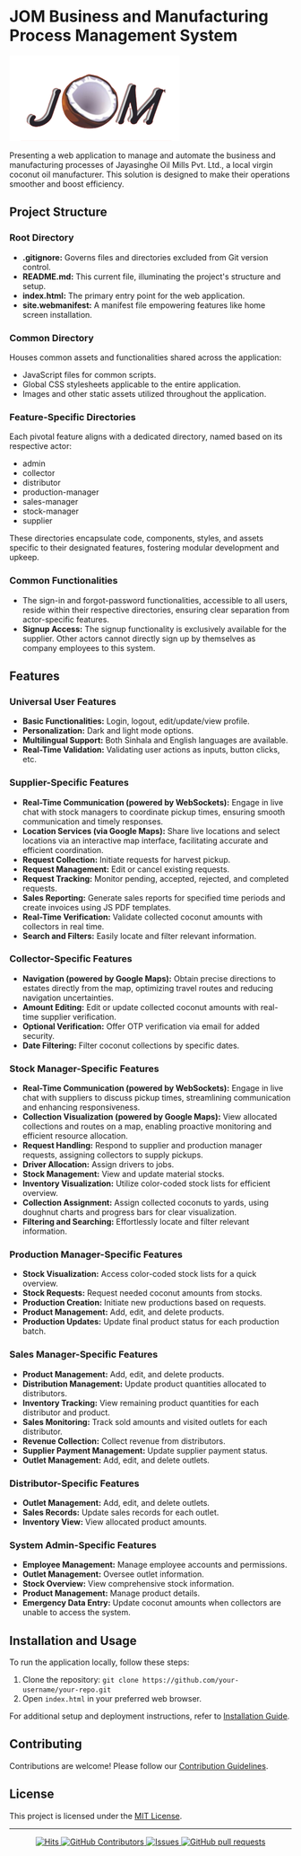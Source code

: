 # JOM Business and Manufacturing Process Management System

![JOM Logo](https://github.com/GroupProject-JOM/Frontend/blob/main/common/JOM%20logo%201.png)

Presenting a web application to manage and automate the business and manufacturing processes of Jayasinghe Oil Mills Pvt. Ltd., a local virgin coconut oil manufacturer. This solution is designed to make their operations smoother and boost efficiency.

## Project Structure

### Root Directory
- **.gitignore:** Governs files and directories excluded from Git version control.
- **README.md:** This current file, illuminating the project's structure and setup.
- **index.html:** The primary entry point for the web application.
- **site.webmanifest:** A manifest file empowering features like home screen installation.

### Common Directory
Houses common assets and functionalities shared across the application:
- JavaScript files for common scripts.
- Global CSS stylesheets applicable to the entire application.
- Images and other static assets utilized throughout the application.

### Feature-Specific Directories
Each pivotal feature aligns with a dedicated directory, named based on its respective actor:
- admin
- collector
- distributor
- production-manager
- sales-manager
- stock-manager
- supplier

These directories encapsulate code, components, styles, and assets specific to their designated features, fostering modular development and upkeep.

### Common Functionalities
- The sign-in and forgot-password functionalities, accessible to all users, reside within their respective directories, ensuring clear separation from actor-specific features.
- **Signup Access:** The signup functionality is exclusively available for the supplier. Other actors cannot directly sign up by themselves as company employees to this system.

## Features

### Universal User Features
- **Basic Functionalities:** Login, logout, edit/update/view profile.
- **Personalization:** Dark and light mode options.
- **Multilingual Support:** Both Sinhala and English languages are available.
- **Real-Time Validation:** Validating user actions as inputs, button clicks, etc.

### Supplier-Specific Features
- **Real-Time Communication (powered by WebSockets):** Engage in live chat with stock managers to coordinate pickup times, ensuring smooth communication and timely responses.
- **Location Services (via Google Maps):** Share live locations and select locations via an interactive map interface, facilitating accurate and efficient coordination.
- **Request Collection:** Initiate requests for harvest pickup.
- **Request Management:** Edit or cancel existing requests.
- **Request Tracking:** Monitor pending, accepted, rejected, and completed requests.
- **Sales Reporting:** Generate sales reports for specified time periods and create invoices using JS PDF templates.
- **Real-Time Verification:** Validate collected coconut amounts with collectors in real time.
- **Search and Filters:** Easily locate and filter relevant information.

### Collector-Specific Features
- **Navigation (powered by Google Maps):** Obtain precise directions to estates directly from the map, optimizing travel routes and reducing navigation uncertainties.
- **Amount Editing:** Edit or update collected coconut amounts with real-time supplier verification.
- **Optional Verification:** Offer OTP verification via email for added security.
- **Date Filtering:** Filter coconut collections by specific dates.

### Stock Manager-Specific Features
- **Real-Time Communication (powered by WebSockets):** Engage in live chat with suppliers to discuss pickup times, streamlining communication and enhancing responsiveness.
- **Collection Visualization (powered by Google Maps):** View allocated collections and routes on a map, enabling proactive monitoring and efficient resource allocation.
- **Request Handling:** Respond to supplier and production manager requests, assigning collectors to supply pickups.
- **Driver Allocation:** Assign drivers to jobs.
- **Stock Management:** View and update material stocks.
- **Inventory Visualization:** Utilize color-coded stock lists for efficient overview.
- **Collection Assignment:** Assign collected coconuts to yards, using doughnut charts and progress bars for clear visualization.
- **Filtering and Searching:** Effortlessly locate and filter relevant information.

### Production Manager-Specific Features
- **Stock Visualization:** Access color-coded stock lists for a quick overview.
- **Stock Requests:** Request needed coconut amounts from stocks.
- **Production Creation:** Initiate new productions based on requests.
- **Product Management:** Add, edit, and delete products.
- **Production Updates:** Update final product status for each production batch.

### Sales Manager-Specific Features
- **Product Management:** Add, edit, and delete products.
- **Distribution Management:** Update product quantities allocated to distributors.
- **Inventory Tracking:** View remaining product quantities for each distributor and product.
- **Sales Monitoring:** Track sold amounts and visited outlets for each distributor.
- **Revenue Collection:** Collect revenue from distributors.
- **Supplier Payment Management:** Update supplier payment status.
- **Outlet Management:** Add, edit, and delete outlets.

### Distributor-Specific Features
- **Outlet Management:** Add, edit, and delete outlets.
- **Sales Records:** Update sales records for each outlet.
- **Inventory View:** View allocated product amounts.

### System Admin-Specific Features
- **Employee Management:** Manage employee accounts and permissions.
- **Outlet Management:** Oversee outlet information.
- **Stock Overview:** View comprehensive stock information.
- **Product Management:** Manage product details.
- **Emergency Data Entry:** Update coconut amounts when collectors are unable to access the system.

## Installation and Usage

To run the application locally, follow these steps:

1. Clone the repository: `git clone https://github.com/your-username/your-repo.git`
2. Open `index.html` in your preferred web browser.

For additional setup and deployment instructions, refer to [Installation Guide](path/to/installation/guide.md).

## Contributing

Contributions are welcome! Please follow our [Contribution Guidelines](path/to/contribution/guide.md).

## License

This project is licensed under the [MIT License](LICENSE).

---


<p align="center">
    <a href="https://github.com/GroupProject-JOM/Frontend">
      <img alt="Hits" src="https://hits.sh/github.com/GroupProject-JOM/Frontend.svg?label=Views"/>
    </a>
    <a href="https://github.com/GroupProject-JOM/Frontend/graphs/contributors">
      <img alt="GitHub Contributors" src="https://img.shields.io/github/contributors/GroupProject-JOM/Frontend" />
    </a>
    <a href="https://github.com/GroupProject-JOM/Frontend/issues">
      <img alt="Issues" src="https://img.shields.io/github/issues/GroupProject-JOM/Frontend?color=0088ff" />
    </a>
    <a href="https://github.com/GroupProject-JOM/Frontend/pulls">
      <img alt="GitHub pull requests" src="https://img.shields.io/github/issues-pr/GroupProject-JOM/Frontend?color=0088ff" />
    </a>
  </p>
